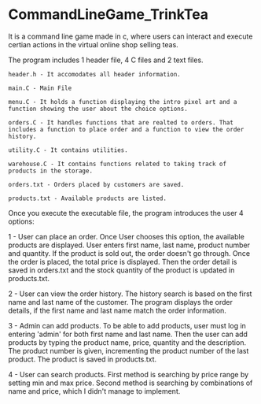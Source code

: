 # CommandLineGame_TrinkTea
It is a command line game made in c, where users can interact and execute certian actions in the virtual online shop selling teas.


The program includes 1 header file, 4 C files and 2 text files.

    header.h - It accomodates all header information.
    
    main.C - Main File
    
    menu.C - It holds a function displaying the intro pixel art and a function showing the user about the choice options.
    
    orders.C - It handles functions that are realted to orders. That includes a function to place order and a function to view the order history.
    
    utility.C - It contains utilities.
    
    warehouse.C - It contains functions related to taking track of products in the storage.
    
    orders.txt - Orders placed by customers are saved.
    
    products.txt - Available products are listed.
    


Once you execute the executable file, the program introduces the user 4 options:

1 - User can place an order. 
    Once User chooses this option, the available products are displayed.
    User enters first name, last name, product number and quantity.
    If the product is sold out, the order doesn't go through.
    Once the order is placed, the total price is displayed.
    Then the order detail is saved in orders.txt and the stock quantity of the product is updated in products.txt.

2 - User can view the order history.
    The history search is based on the first name and last name of the customer. The program displays the order details, if the first name and last name match the order information.

3 - Admin can add products.
    To be able to add products, user must log in entering 'admin' for both first name and last name. Then the user can add products by typing the product name, price, quantity and  the description. The product number is given, incrementing the product number of the last product. The product is saved in products.txt.

4 - User can search products.
    First method is searching by price range by setting min and max price.
    Second method is searching by combinations of name and price, which I didn't manage to implement.


